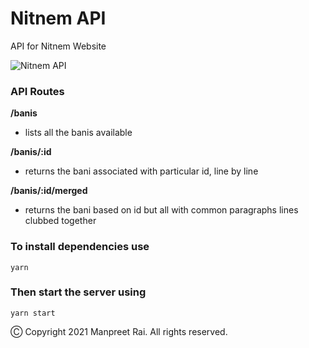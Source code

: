 # Nitnem API
API for Nitnem Website

![Nitnem API](https://github.com/manpreet-rai/nitnem-api/assets/149692162/dc68fbfc-7bdf-404e-9336-605ff1d01c01)

### API Routes
**/banis**
 - lists all the banis available

**/banis/:id**
 - returns the bani associated with particular id, line by line

**/banis/:id/merged**
 - returns the bani based on id but all with common paragraphs lines clubbed together


### To install dependencies use
`yarn`

### Then start the server using
`yarn start`

Ⓒ Copyright 2021 Manpreet Rai. All rights reserved.
